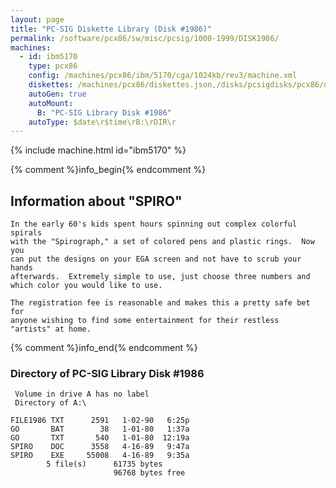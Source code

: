 ```yaml
---
layout: page
title: "PC-SIG Diskette Library (Disk #1986)"
permalink: /software/pcx86/sw/misc/pcsig/1000-1999/DISK1986/
machines:
  - id: ibm5170
    type: pcx86
    config: /machines/pcx86/ibm/5170/cga/1024kb/rev3/machine.xml
    diskettes: /machines/pcx86/diskettes.json,/disks/pcsigdisks/pcx86/diskettes.json
    autoGen: true
    autoMount:
      B: "PC-SIG Library Disk #1986"
    autoType: $date\r$time\rB:\rDIR\r
---
```


{% include machine.html id="ibm5170" %}

{% comment %}info_begin{% endcomment %}

## Information about "SPIRO"

    In the early 60's kids spent hours spinning out complex colorful spirals
    with the "Spirograph," a set of colored pens and plastic rings.  Now you
    can put the designs on your EGA screen and not have to scrub your hands
    afterwards.  Extremely simple to use, just choose three numbers and
    which color you would like to use.
    
    The registration fee is reasonable and makes this a pretty safe bet for
    anyone wishing to find some entertainment for their restless
    "artists" at home.
{% comment %}info_end{% endcomment %}


### Directory of PC-SIG Library Disk #1986

     Volume in drive A has no label
     Directory of A:\

    FILE1986 TXT      2591   1-02-90   6:25p
    GO       BAT        38   1-01-80   1:37a
    GO       TXT       540   1-01-80  12:19a
    SPIRO    DOC      3558   4-16-89   9:47a
    SPIRO    EXE     55008   4-16-89   9:35a
            5 file(s)      61735 bytes
                           96768 bytes free
